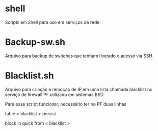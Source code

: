 # shell

Scripts em Shell para uso em serviços de rede.

# Backup-sw.sh

Arquivo para backup de switches que tenham liberado o acesso via SSH.


# Blacklist.sh
Arquivo para criação e remoção de IP em uma lista chamada blacklist no serviço de firewall PF utilizado em sistemas BSD.

Para esse script funcionar, necessário ter no PF duas linhas

table < blacklist > persist

block in quick from < blacklist > 
